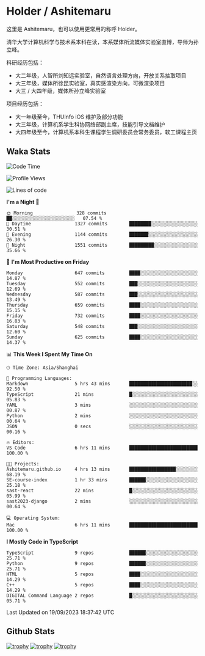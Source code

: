 # Holder / Ashitemaru

这里是 Ashitemaru，也可以使用更常用的称呼 Holder。

清华大学计算机科学与技术系本科在读，本系媒体所流媒体实验室直博，导师为孙立峰。

科研经历包括：

- 大二年级，人智所刘知远实验室，自然语言处理方向，开放关系抽取项目
- 大三年级，媒体所徐昆实验室，真实感渲染方向，可微渲染项目
- 大三 / 大四年级，媒体所孙立峰实验室

项目经历包括：

- 大一年级至今，THUInfo iOS 维护及部分功能
- 大三年级，计算机系学生科协网络部副主席，技能引导文档维护
- 大四年级至今，计算机系本科生课程学生调研委员会常务委员，软工课程主页

## Waka Stats

<!--START_SECTION:waka-->
![Code Time](http://img.shields.io/badge/Code%20Time-1%2C007%20hrs%206%20mins-blue)

![Profile Views](http://img.shields.io/badge/Profile%20Views-18-blue)

![Lines of code](https://img.shields.io/badge/From%20Hello%20World%20I%27ve%20Written-2.9%20million%20lines%20of%20code-blue)

**I'm a Night 🦉** 

```text
🌞 Morning                328 commits         ██░░░░░░░░░░░░░░░░░░░░░░░   07.54 % 
🌆 Daytime                1327 commits        ████████░░░░░░░░░░░░░░░░░   30.51 % 
🌃 Evening                1144 commits        ███████░░░░░░░░░░░░░░░░░░   26.30 % 
🌙 Night                  1551 commits        █████████░░░░░░░░░░░░░░░░   35.66 % 
```
📅 **I'm Most Productive on Friday** 

```text
Monday                   647 commits         ████░░░░░░░░░░░░░░░░░░░░░   14.87 % 
Tuesday                  552 commits         ███░░░░░░░░░░░░░░░░░░░░░░   12.69 % 
Wednesday                587 commits         ███░░░░░░░░░░░░░░░░░░░░░░   13.49 % 
Thursday                 659 commits         ████░░░░░░░░░░░░░░░░░░░░░   15.15 % 
Friday                   732 commits         ████░░░░░░░░░░░░░░░░░░░░░   16.83 % 
Saturday                 548 commits         ███░░░░░░░░░░░░░░░░░░░░░░   12.60 % 
Sunday                   625 commits         ████░░░░░░░░░░░░░░░░░░░░░   14.37 % 
```


📊 **This Week I Spent My Time On** 

```text
🕑︎ Time Zone: Asia/Shanghai

💬 Programming Languages: 
Markdown                 5 hrs 43 mins       ███████████████████████░░   92.50 % 
TypeScript               21 mins             █░░░░░░░░░░░░░░░░░░░░░░░░   05.83 % 
YAML                     3 mins              ░░░░░░░░░░░░░░░░░░░░░░░░░   00.87 % 
Python                   2 mins              ░░░░░░░░░░░░░░░░░░░░░░░░░   00.64 % 
JSON                     0 secs              ░░░░░░░░░░░░░░░░░░░░░░░░░   00.16 % 

🔥 Editors: 
VS Code                  6 hrs 11 mins       █████████████████████████   100.00 % 

🐱‍💻 Projects: 
Ashitemaru.github.io     4 hrs 13 mins       █████████████████░░░░░░░░   68.19 % 
SE-course-index          1 hr 33 mins        ██████░░░░░░░░░░░░░░░░░░░   25.18 % 
sast-react               22 mins             █░░░░░░░░░░░░░░░░░░░░░░░░   05.99 % 
sast2023-django          2 mins              ░░░░░░░░░░░░░░░░░░░░░░░░░   00.64 % 

💻 Operating System: 
Mac                      6 hrs 11 mins       █████████████████████████   100.00 % 
```

**I Mostly Code in TypeScript** 

```text
TypeScript               9 repos             ██████░░░░░░░░░░░░░░░░░░░   25.71 % 
Python                   9 repos             ██████░░░░░░░░░░░░░░░░░░░   25.71 % 
HTML                     5 repos             ████░░░░░░░░░░░░░░░░░░░░░   14.29 % 
C++                      5 repos             ████░░░░░░░░░░░░░░░░░░░░░   14.29 % 
DIGITAL Command Language 2 repos             █░░░░░░░░░░░░░░░░░░░░░░░░   05.71 % 
```




 Last Updated on 19/09/2023 18:37:42 UTC
<!--END_SECTION:waka-->

## Github Stats

[![trophy](https://github-profile-trophy.vercel.app/?username=Ashitemaru&column=7)](https://github.com/Ashitemaru)
[![trophy](https://github-readme-stats.vercel.app/api?username=Ashitemaru&show_icons=true&include_all_commits=true)](https://github.com/Ashitemaru)
[![trophy](https://github-readme-stats.vercel.app/api/top-langs/?username=Ashitemaru&layout=compact)](https://github.com/Ashitemaru)

<!--
**Ashitemaru/Ashitemaru** is a ✨ _special_ ✨ repository because its `README.md` (this file) appears on your GitHub profile.

Here are some ideas to get you started:

- 🔭 I’m currently working on ...
- 🌱 I’m currently learning ...
- 👯 I’m looking to collaborate on ...
- 🤔 I’m looking for help with ...
- 💬 Ask me about ...
- 📫 How to reach me: ...
- 😄 Pronouns: ...
- ⚡ Fun fact: ...
-->
